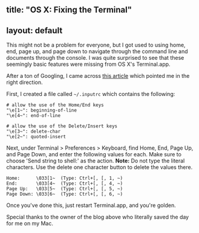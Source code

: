title: "OS X: Fixing the Terminal"
---
layout: default
---

This might not be a problem for everyone, but I got used to using home, end,
page up, and page down to navigate through the command line and documents
through the console. I was quite surprised to see that these seemingly basic
features were missing from OS X's Terminal.app.

After a ton of Googling, I came across
[this article](http://tech.inhelsinki.nl/gnu_developement_under_mac_os_x/)
which pointed me in the right direction.

First, I created a file called `~/.inputrc` which contains the following:

    # allow the use of the Home/End keys
    "\e[1~": beginning-of-line
    "\e[4~": end-of-line

    # allow the use of the Delete/Insert keys
    "\e[3~": delete-char
    "\e[2~": quoted-insert

Next, under Terminal &gt; Preferences &gt; Keyboard, find Home, End, Page Up,
and Page Down, and enter the following values for each. Make sure to choose
'Send string to shell:' as the action. **Note:** Do not type the literal
characters. Use the delete one character button to delete the values there.

    Home:      \033[1~  (Type: Ctrl+[, [, 1, ~)
    End:       \033[4~  (Type: Ctrl+[, [, 4, ~)
    Page Up:   \033[5~  (Type: Ctrl+[, [, 5, ~)
    Page Down: \033[6~  (Type: Ctrl+[, [, 6, ~)

Once you've done this, just restart Terminal.app, and you're golden.

Special thanks to the owner of the blog above who literally saved the day for
me on my Mac.
